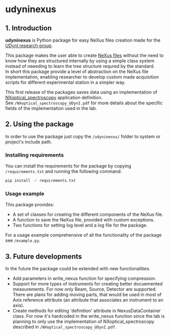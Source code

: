 # udyninexus

## 1. Introduction
**udyninexus** is Python package for easy NeXus files creation made for the [UDynI research group](https://www.udyni.eu/).  

This package makes the user able to create [NeXus files](https://www.nexusformat.org/) without the need to know how they are structured internally by using a simple class system instead of neeeding to learn the tree structure requred by the standard.  
In short this package provide a level of abstraction on the NeXus file implementation, enabling researcher to develop custom made acquisition scripts for different experimental station in a simpler way.

This first release of the packages saves data using an implementation of [NXoptical_spectroscopy](https://fairmat-nfdi.github.io/nexus_definitions/classes/contributed_definitions/NXoptical_spectroscopy.html#nxoptical-spectroscopy) application definition.  
See `/NXoptical_spectroscopy_UDynI.pdf` for more details about the specific fields of the implementation used in the lab.


## 2. Using the package
In order to use the package just copy the `/udyninexus/` folder to system or project's include path.

### Installing requirements
You can install the requirements for the package by copying `/requirements.txt` and running the following command:
```bash
pip install -r requirements.txt
```

### Usage example
This package provides:
- A set of classes for creating the different components of the NeXus file.
- A function to save the NeXus file, provided with custom exceptions.
- Two functions for setting log level and a log file for the package.

For a usage example comprehensive of all the functionality of the package see `/example.py`.

## 3. Future developments
In the future the package could be extended with new functionalities.
- Add parameters in write_nexus function for specifying compression.
- Support for more types of instruments for creating better docuemented measurements. For now only Beam, Source, Detector are supported. There are plans for adding moving parts, that would be used in most of Axis reference attribute (an attribute that associates an instrument to an axis).
- Create methods for editing 'definition' attribute in NexusDataContainer class. For now it's hardcoded in the write_nexus function since the lab is planning to only use the implementation of NXoptical_spectroscopy described in `/NXoptical_spectroscopy_UDynI.pdf`.
